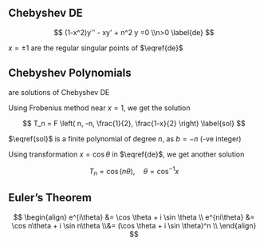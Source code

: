 ## Chebyshev DE

$$
(1-x^2)y'' - xy' + n^2 y =0 \\n>0
\label{de}
$$

$x = \pm 1$ are the regular singular points of $\eqref{de}$

## Chebyshev Polynomials

are solutions of Chebyshev DE

Using Frobenius method near $x=1$, we get the solution

$$
T_n = F \left( n, -n, \frac{1}{2}, \frac{1-x}{2} \right)
\label{sol}
$$

$\eqref{sol}$ is a finite polynomial of degree $n$, as $b=-n$ (-ve integer)

Using transformation $x=\cos \theta$ in $\eqref{de}$, we get another solution

$$
T_n = \cos(n \theta), \quad \theta = \cos^{-1}x
$$

## Euler’s Theorem

$$
\begin{align}
e^{i\theta}
&= \cos \theta + i \sin \theta \\
e^{ni\theta}
&= \cos n\theta + i \sin n\theta \\&= (\cos \theta + i \sin \theta)^n \\
\end{align}
$$


